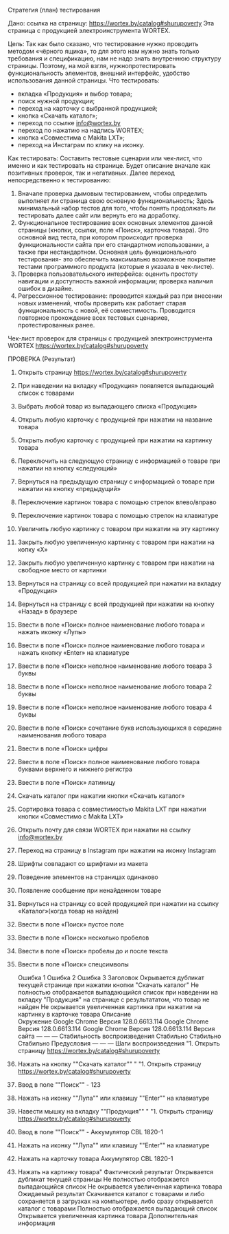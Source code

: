 Стратегия (план) тестирования

Дано: ссылка на страницу: https://wortex.by/catalog#shurupoverty 
Эта страница с продукцией электроинструмента WORTEX. 

Цель: Так как было сказано, что тестирование нужно проводить методом «чёрного ящика», то для этого нам нужно знать только требования и спецификацию, нам не надо знать внутреннюю структуру страницы. Поэтому, на мой взгля, нужнопротестировать функциональность элементов, внешний интерфейс, удобство использования данной страницы.
Что тестировать:
- вкладка «Продукция» и выбор товара;
- поиск нужной продукции;
- переход на карточку с выбранной продукцией;
- кнопка «Скачать каталог»;
- переход по ссылке info@wortex.by
- переход по нажатию на надпись WORTEX;
- кнопка «Совместима с Makita LXT»;
- переход на Инстаграм по клику на иконку.

Как тестировать:
Составить тестовые сценарии или чек-лист, что именно и как тестировать на странице. Будет описание вначале как позитивных проверок, так и негативных. Далее переход непосредственно к тестированию:
1. Вначале проверка дымовым тестированием, чтобы определить выполняет ли страница свою основную функциональность; Здесь минимальный набор тестов для того, чтобы понять продолжать ли тестировать далее сайт или вернуть его на доработку.
2. Функциональное тестирование всех основных элементов данной страницы (кнопки, ссылки, поле «Поиск», карточка товара). Это основной вид теста, при котором происходит проверка функциональности сайта при его стандартном использовании, а также при нестандартном. Основная цель функционального тестирования- это обеспечить максимально возможное покрытие тестами программного продукта (которые я указала в чек-листе).
3. Проверка пользовательского интерфейса: оценить простоту навигации и доступность важной информации; проверка наличия ошибок в дизайне.
4. Регрессионное тестирование: проводится каждый раз при внесении новых изменений, чтобы проверить как работает старая функциональность с новой, её совместимость. Проводится повторное прохождение всех тестовых сценариев, протестированных ранее.

Чек-лист проверок для страницы с продукцией электроинструмента WORTEX https://wortex.by/catalog#shurupoverty

ПРОВЕРКА (Результат)
1. Открыть страницу https://wortex.by/catalog#shurupoverty
2. При наведении на вкладку «Продукция» появляется выпадающий список с товарами	
3. Выбрать любой товар из выпадающего списка «Продукция» 	
4. Открыть любую карточку с продукцией при нажатии на название товара 	
5. Открыть любую карточку с продукцией при нажатии на картинку товара	
6. Переключить на следующую страницу с информацией о товаре при нажатии на кнопку «следующий»	
7. Вернуться на предыдущую страницу с информацией о товаре при нажатии на кнопку «предыдущий»	
8. Переключение картинок товара с помощью стрелок влево/вправо	
9. Переключение картинок товара с помощью стрелок на клавиатуре	
10. Увеличить любую картинку с товаром при нажатии на эту картинку	
11. Закрыть любую увеличенную картинку с товаром при нажатии на копку «X»	
12. Закрыть любую увеличенную картинку с товаром при нажатии на свободное место от картинки	
13. Вернуться на страницу со всей продукцией при нажатии на вкладку «Продукция»	
14. Вернуться на страницу с всей продукцией при нажатии на кнопку «Назад» в браузере	
15. Ввести в поле «Поиск» полное наименование любого товара и нажать иконку «Лупы»	
16. Ввести в поле «Поиск» полное наименование любого товара и нажать кнопку «Enter» на клавиатуре	
17. Ввести в поле «Поиск» неполное наименование любого товара 3 буквы 	
18. Ввести в поле «Поиск» неполное наименование любого товара 2 буквы	
19. Ввести в поле «Поиск» неполное наименование любого товара 4 буквы 	
20. Ввести в поле «Поиск» сочетание букв использующихся в середине наименования любого товара	
21. Ввести в поле «Поиск» цифры	
22. Ввести в поле «Поиск» полное наименование любого товара буквами верхнего и нижнего регистра 	
23. Ввести в поле «Поиск» латиницу	
24. Скачать каталог при нажатии кнопки «Скачать каталог»	
25. Сортировка товара с совместимостью Makita LXT при нажатии кнопки «Совместимо с Makita LXT»	
26. Открыть почту для связи WORTEX при нажатии на ссылку info@wortex.by
27. Переход на страницу в Instagram при нажатии на иконку Instagram	
28. Шрифты совпадают со шрифтами из макета	
29. Поведение элементов на страницах одинаково	
30. Появление сообщение при ненайденном товаре	
31. Вернуться на страницу со всей продукцией при нажатии на ссылку «Каталог»(когда товар на найден)	
32. Ввести в поле «Поиск» пустое поле	
33. Ввести в поле «Поиск» несколько пробелов	
34. Ввести в поле «Поиск» пробелы до и после текста 	
35. Ввести в поле «Поиск» спецсимволы

	Ошибка 1	Ошибка 2	Ошибка 3
Заголовок	Окрывается дубликат текущей странице при нажатии кнопки "Скачать каталог" 	Не полностью отображается выпадающийся список при наведении на вкладку "Продукция" на странице с результататом, что товар не найден	Не окрывается увеличенная картинка при нажатии на картинку в карточке товара
Описание			
Окружение	Google Chrome Версия 128.0.6613.114	Google Chrome Версия 128.0.6613.114	Google Chrome Версия 128.0.6613.114
Версия сайта	—	—	—
Стабильность воспроизведения	Стабильно	Стабильно	Стабильно
Предусловия	—	—	—
Шаги воспроизведения	"1. Открыть страницу https://wortex.by/catalog#shurupoverty
2. Нажать на кнопку ""Скачать каталог""
"	"1. Открыть страницу https://wortex.by/catalog#shurupoverty
2. Ввод в поле ""Поиск"" - 123
3. Нажать на иконку ""Лупа"" или клавишу ""Enter"" на клавиатуре
4. Навести мышку на вкладку ""Продукция""
"	"1. Открыть страницу https://wortex.by/catalog#shurupoverty
2. Ввод в поле ""Поиск"" - Аккумулятор CBL 1820-1
3. Нажать на иконку ""Лупа"" или клавишу ""Enter"" на клавиатуре
4. Нажать на карточку товара Аккумулятор CBL 1820-1
5. Нажать на картинку товара"
Фактический результат	Открывается дубликат текущей страницы	Не полностью отображается выпадающийся список	Не окрывается увеличенная картинка товара
Ожидаемый результат	Скачивается каталог с товарами и либо сохраняется в загрузках на компьютере, либо сразу открывается каталог с товарами	Полностью отображается выпадающий список	Открывается увеличенная картинка товара
Дополнительная информация			


	
	
	

	
	







	
	
	




 



